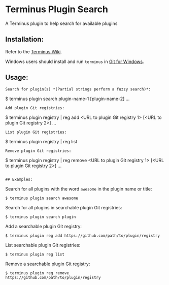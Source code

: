 # Terminus Plugin Search

A Terminus plugin to help search for available plugins

## Installation:

Refer to the [Terminus Wiki](https://github.com/pantheon-systems/terminus/wiki/Plugins).

Windows users should install and run `terminus` in [Git for Windows](https://git-for-windows.github.io/).

## Usage:
```
Search for plugin(s) *(Partial strings perform a fuzzy search)*:
```
$ terminus plugin search plugin-name-1 [plugin-name-2] ...
```
Add plugin Git registries:
```
$ terminus plugin registry | reg add <URL to plugin Git registry 1> [<URL to plugin Git registry 2>] ...
```
List plugin Git registries:
```
$ terminus plugin registry | reg list
```
Remove plugin Git registries:
```
$ terminus plugin registry | reg remove <URL to plugin Git registry 1> [<URL to plugin Git registry 2>] ...
```

## Examples:
```
Search for all plugins with the word `awesome` in the plugin name or title:
```
$ terminus plugin search awesome
```
Search for all plugins in searchable plugin Git registries:
```
$ terminus plugin search plugin
```
Add a searchable plugin Git registry:
```
$ terminus plugin reg add https://github.com/path/to/plugin/registry
```
List searchable plugin Git registries:
```
$ terminus plugin reg list
```
Remove a searchable plugin Git registry:
```
$ terminus plugin reg remove https://github.com/path/to/plugin/registry
```
